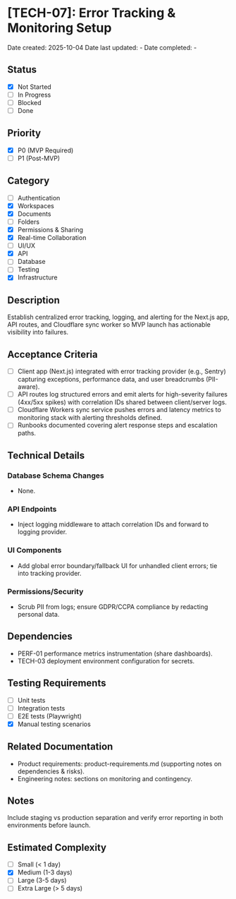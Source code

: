 # [TECH-07]: Error Tracking & Monitoring Setup

Date created: 2025-10-04
Date last updated: -
Date completed: -

## Status

- [x] Not Started
- [ ] In Progress
- [ ] Blocked
- [ ] Done

## Priority

- [x] P0 (MVP Required)
- [ ] P1 (Post-MVP)

## Category

- [ ] Authentication
- [x] Workspaces
- [x] Documents
- [ ] Folders
- [x] Permissions & Sharing
- [x] Real-time Collaboration
- [ ] UI/UX
- [x] API
- [ ] Database
- [ ] Testing
- [x] Infrastructure

## Description

Establish centralized error tracking, logging, and alerting for the Next.js app, API routes, and Cloudflare sync worker so MVP launch has actionable visibility into failures.

## Acceptance Criteria

- [ ] Client app (Next.js) integrated with error tracking provider (e.g., Sentry) capturing exceptions, performance data, and user breadcrumbs (PII-aware).
- [ ] API routes log structured errors and emit alerts for high-severity failures (4xx/5xx spikes) with correlation IDs shared between client/server logs.
- [ ] Cloudflare Workers sync service pushes errors and latency metrics to monitoring stack with alerting thresholds defined.
- [ ] Runbooks documented covering alert response steps and escalation paths.

## Technical Details

### Database Schema Changes

- None.

### API Endpoints

- Inject logging middleware to attach correlation IDs and forward to logging provider.

### UI Components

- Add global error boundary/fallback UI for unhandled client errors; tie into tracking provider.

### Permissions/Security

- Scrub PII from logs; ensure GDPR/CCPA compliance by redacting personal data.

## Dependencies

- PERF-01 performance metrics instrumentation (share dashboards).
- TECH-03 deployment environment configuration for secrets.

## Testing Requirements

- [ ] Unit tests
- [ ] Integration tests
- [ ] E2E tests (Playwright)
- [x] Manual testing scenarios

## Related Documentation

- Product requirements: product-requirements.md (supporting notes on dependencies & risks).
- Engineering notes: sections on monitoring and contingency.

## Notes

Include staging vs production separation and verify error reporting in both environments before launch.

## Estimated Complexity

- [ ] Small (< 1 day)
- [x] Medium (1-3 days)
- [ ] Large (3-5 days)
- [ ] Extra Large (> 5 days)
